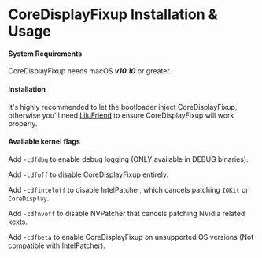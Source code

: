CoreDisplayFixup Installation & Usage
======================================

#### System Requirements
CoreDisplayFixup needs macOS ***v10.10*** or greater.

#### Installation
It's highly recommended to let the bootloader inject CoreDisplayFixup, otherwise you'll need [LiluFriend](https://github.com/PMheart/LiluFriend) to ensure CoreDisplayFixup will work properly.

#### Available kernel flags
Add `-cdfdbg` to enable debug logging (ONLY available in DEBUG binaries).

Add `-cdfoff` to disable CoreDisplayFixup entirely.

Add `-cdfinteloff` to disable IntelPatcher, which cancels patching `IOKit` or `CoreDisplay`.

Add `-cdfnvoff` to disable NVPatcher that cancels patching NVidia related kexts.

Add `-cdfbeta` to enable CoreDisplayFixup on unsupported OS versions (Not compatible with IntelPatcher).
